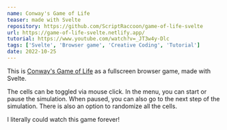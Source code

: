 ```yaml
---
name: Conway's Game of Life
teaser: made with Svelte
repository: https://github.com/ScriptRaccoon/game-of-life-svelte
url: https://game-of-life-svelte.netlify.app/
tutorial: https://www.youtube.com/watch?v=_JT3w4y-Dlc
tags: ['Svelte', 'Browser game', 'Creative Coding', 'Tutorial']
date: 2022-10-25
---
```


This is [Conway's Game of Life](https://en.wikipedia.org/wiki/Conway%27s_Game_of_Life) as a fullscreen browser game, made with Svelte.

The cells can be toggled via mouse click. In the menu, you can start or pause the simulation. When paused, you can also go to the next step of the simulation. There is also an option to randomize all the cells.

I literally could watch this game forever!
